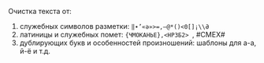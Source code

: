 Очистка текста от:
1. cлужебных символов разметки: `‖∙’«ə»>=,—@*()<0[]¡\\Ə`
2. латиницы и служебных помет: `{ЧМОКАНЬЕ},<НРЗБ2> `, #СМЕХ#
3. дублирующих букв и особенностей произношений: шаблоны для а-а, й-ё и т.д.
